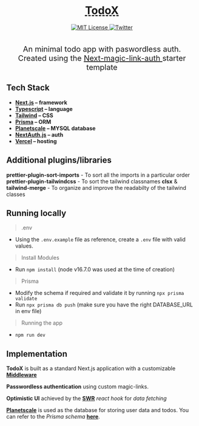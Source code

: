 <div align="center" >
  <h1 
    align="center"
    style="text-decoration:underline;text-decoration-style:dashed"
  >TodoX</h1>
  <a href="https://github.com/trpc/trpc/blob/main/LICENSE">
    <img alt="MIT License" src="https://img.shields.io/github/license/trpc/trpc" />
  </a>
  <a href="https://twitter.com/lohxt">
    <img alt="Twitter" src="https://img.shields.io/twitter/url.svg?label=%40lohxt&style=social&url=https%3A%2F%2Ftwitter.com%2Flohxt" />
  </a>
  <br />
  <br />
</div>

<p align="center" style="font-weight:400;font-size:20px;">
  An minimal todo app with paswordless auth.<br />Created using the <a href="https://github.com/trpc/trpc/blob/main/LICENSE">
    Next-magic-link-auth
  </a> starter template
</p>

## Tech Stack

- **[Next.js](https://nextjs.org/) – framework**
- **[Typescript](https://www.typescriptlang.org/) – language**
- **[Tailwind](https://tailwindcss.com/) – CSS**
- **[Prisma](https://prisma.io/) – ORM**
- **[Planetscale](https://railway.app/) – MYSQL database**
- **[NextAuth.js](https://next-auth.js.org/) – auth**
- **[Vercel](https://vercel.com/) – hosting**

## Additional plugins/libraries

**prettier-plugin-sort-imports** - To sort all the imports in a particular order
**prettier-plugin-tailwindcss** - To sort the tailwind classnames
**clsx** & **tailwind-merge** - To organize and improve the readabilty of the tailwind classes

## Running locally

> .env

- Using the `.env.example` file as reference, create a `.env` file with valid values.

> Install Modules

- Run `npm install`
  (node v16.7.0 was used at the time of creation)

> Prisma

- Modify the schema if required and validate it by running `npx prisma validate`
- Run `npx prisma db push`
  (make sure you have the right DATABASE_URL in env file)

> Running the app

- `npm run dev`

## Implementation

**TodoX** is built as a standard Next.js application with a customizable **[Middleware](https://nextjs.org/docs/advanced-features/middleware)**

**Passwordless authentication** using custom magic-links.

**Optimistic UI** achieved by the **[SWR](https://github.com/vercel/swr)** _react hook_ for _data fetching_

**[Planetscale](https://www.planetscale.com/)** is used as the database for storing user data and todos. You can refer to the _Prisma schema_ **[here](/prisma/schema.prisma)**.

